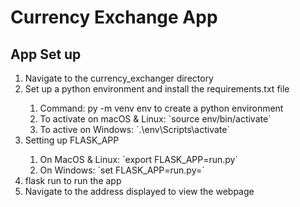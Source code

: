 # Currency Exchange App

## App Set up 

<ol>
	<li>Navigate to the currency_exchanger directory</li>
	<li>Set up a python environment and install the requirements.txt file</li>
	<ol>
		<li>Command: py -m venv env to create a python environment</li>
	 	<li>To activate on macOS & Linux: `source env/bin/activate`</li>
	 	<li>To active on Windows: `.\env\Scripts\activate`</li>
	</ol>
	<li>Setting up FLASK_APP</li>
	<ol>
		<li>On MacOS & Linux: `export FLASK_APP=run.py`</li>
		<li>On Windows: `set FLASK_APP=run.py=`</li>
	</ol>
	<li>flask run to run the app</li>
	<li>Navigate to the address displayed to view the webpage</li>
</ol>